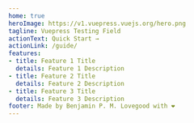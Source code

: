 ```yaml
---
home: true
heroImage: https://v1.vuepress.vuejs.org/hero.png
tagline: Vuepress Testing Field
actionText: Quick Start →
actionLink: /guide/
features:
- title: Feature 1 Title
  details: Feature 1 Description
- title: Feature 2 Title
  details: Feature 2 Description
- title: Feature 3 Title
  details: Feature 3 Description
footer: Made by Benjamin P. M. Lovegood with ❤️
---
```

